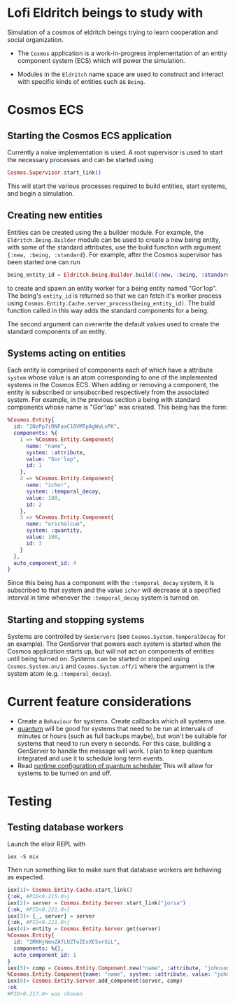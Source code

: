 # Lofi Eldritch beings to study with

Simulation of a cosmos of eldritch beings trying to learn cooperation and social organization.

- The `Cosmos` application is a work-in-progress implementation of an entity component system (ECS)
which will power the simulation.

- Modules in the `Eldritch` name space are used to construct and interact with specific
kinds of entities such as `Being`.

# Cosmos ECS

## Starting the Cosmos ECS application

Currently a naive implementation is used. A root supervisor is used to 
start the necessary processes and can be started using

``` elixir
Cosmos.Supervisor.start_link()
```

This will start the various processes required to build entities, start 
systems, and begin a simulation.

## Creating new entities

Entities can be created using the a builder module. 
For example, the `Eldritch.Being.Builder` module can be used to create a
new being entity, with some of the standard attributes, use the build function
with argument `{:new, :being, :standard}`. For example, after the Cosmos supervisor
has been started one can run
``` elixir
being_entity_id = Eldritch.Being.Builder.build({:new, :being, :standard}, %{"name" => "Gor'lop"})
```
to create and spawn an entity worker for a being entity named "Gor'lop". The being's
`entity_id` is returned so that we can fetch it's worker process using
`Cosmos.Entity.Cache.server_process(being_entity_id)`.
The build function called in this way adds the standard components for a being.

The second argument can overwrite the default values used to create the standard
components of an entity.

## Systems acting on entities

Each entity is comprised of components each of which have a attribute `system` whose
value is an atom corresponding to one of the implemented systems in the Cosmos ECS.
When adding or removing a component, the entity is subscribed or unsubscribed respectively
from the associated system. For example, in the previous section a being with standard
components whose name is "Gor'lop" was created. This being has the form:

``` elixir
%Cosmos.Entity{
  id: "2NzPp7iRNFaaC10VMTpAgWvLxPK",
  components: %{
    1 => %Cosmos.Entity.Component{
      name: "name",
      system: :attribute,
      value: "Gor'lop",
      id: 1
    },
    2 => %Cosmos.Entity.Component{
      name: "ichor",
      system: :temporal_decay,
      value: 100,
      id: 2
    },
    3 => %Cosmos.Entity.Component{
      name: "orichalcum",
      system: :quantity,
      value: 100,
      id: 3
    }
  },
  auto_component_id: 4
}
```

Since this being has a component with the `:temporal_decay` system, it is subscribed
to that system and the value `ichor` will decrease at a specified interval in time whenever
the `:temporal_decay` system is turned on. 

## Starting and stopping systems

Systems are controlled by `GenServers` (see `Cosmos.System.TemporalDecay` for an example).
The GenServer that powers each system is started when the Cosmos application starts up, 
but will not act on components of entities until being turned on.
Systems can be started or stopped using `Cosmos.System.on/1` and `Cosmos.System.off/1`
where the argument is the system atom (e.g. `:temporal_decay`).

# Current feature considerations 

- Create a `Behaviour` for systems. Create callbacks which all systems use.
- [quantum](https://hexdocs.pm/quantum/readme.html) will be good for systems that need
  to be run at intervals of minutes or hours (such as full backups maybe), but won't be
  suitable for systems that need to run every n seconds. For this case, building a 
  GenServer to handle the message will work. I plan to keep quantum integrated
  and use it to schedule long term events.
- Read [runtime configuration of quantum scheduler](https://hexdocs.pm/quantum/runtime-configuration.html)
  This will allow for systems to be turned on and off.

# Testing

## Testing database workers

Launch the elixir REPL with
``` shell
iex -S mix
```

Then run something like to make sure that database workers
are behaving as expected.
``` elixir
iex(1)> Cosmos.Entity.Cache.start_link()
{:ok, #PID<0.215.0>}
iex(2)> server = Cosmos.Entity.Server.start_link("jorsa")
{:ok, #PID<0.221.0>}
iex(3)> {_, server} = server
{:ok, #PID<0.221.0>}
iex(4)> entity = Cosmos.Entity.Server.get(server)
%Cosmos.Entity{
  id: "2MXHjNmnZAfLUZToIExXE5xrXiL",
  components: %{},
  auto_component_id: 1
}
iex(5)> comp = Cosmos.Entity.Component.new("name", :attribute, "johnson")
%Cosmos.Entity.Component{name: "name", system: :attribute, value: "johnson", id: nil}
iex(6)> Cosmos.Entity.Server.add_component(server, comp)
:ok
#PID<0.217.0> was chosen
```
